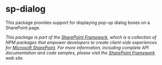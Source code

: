 # sp-dialog

This package provides support for displaying pop-up dialog boxes on a SharePoint page.

*This package is part of the [SharePoint Framework](http://aka.ms/spfx),
which is a collection of NPM packages that empower developers to create client-side experiences
for [Microsoft SharePoint](https://products.office.com/en-us/sharepoint/collaboration).
For more information, including complete API documentation and code samples, please visit
the [SharePoint Framework](http://aka.ms/spfx) web site.*
